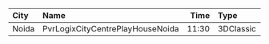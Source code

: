 | City  | Name                             |  Time | Type      | Price | Capacity | Booked |
| :---- | :------------------------------- | ----: | :-------- | ----: | -------: | -----: |
| Noida | PvrLogixCityCentrePlayHouseNoida | 11:30 | 3DClassic |  240₹ |       38 |      2 |